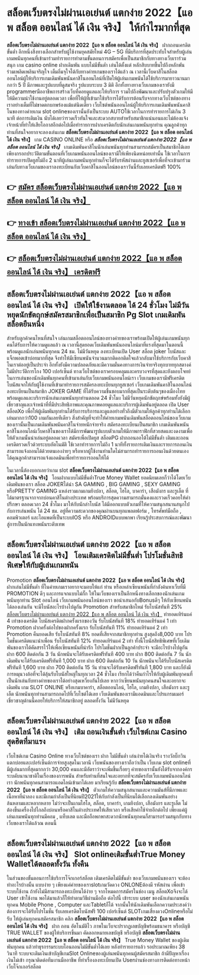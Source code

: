 # สล็อตเว็บตรงไม่ผ่านเอเย่นต์ แตกง่าย 2022【แอ พ สล็อต ออนไลน์ ได้ เงิน จริง】  ให้กำไรมากที่สุด

**สล็อตเว็บตรงไม่ผ่านเอเย่นต์ แตกง่าย 2022【แอ พ สล็อต ออนไลน์ ได้ เงิน จริง】** ฝากถอนเครดิต ขั้นต่ำ  อีกหนึ่งสิ่งทางเลือกสำหรับผู้ใช้งานยุคสมัยใหม่ 4G – 5G ที่มีบริการที่สุดประทับใจสำหรับผู้เล่นเกมพนันทุกคนที่เข้ามาร่วมทำรายการทำตามขั้นตอนการสมัครเพื่อเป็นสมาชิกกับทางทางเว็บเราร่วมสนุก เกม casino online ฝากเดิมพัน แบบไม่มีขั้นต่ำ เล่นได้ตั้งแต่ หลักสิบบาทขึ้นไปถึงหลักพัน ร่วมเพลิดเพลินเจริญใจ เต็มอิ่มจุใจได้กับทางค่ายเกมของเราได้แล้ว ณ เวลานี้เว็บคาสิโนสล็อตออนไลน์ผู้ให้บริการเกมเดิมพันพนันคาสิโนออนไลน์ที่เปิดให้ผู้เล่นเกมพนันได้ใช้บริการมายาวนานมากกว่า 5 ปี มีภาพและรูปแบบที่ดูสมจริง รูปแบบระบบ 3 มิติ
อีกทั้งทางทางเว็บเกมของเรายังมี programmerมืออาชีพการสร้างเว็บที่คอยดูแลและให้บริการ  รวมไปถึงพัฒนาและปรับปรุงตัวเกมให้มีให้มีความน่าใช้งานอยู่ตลอดเวลา เพื่อที่ให้ผู้ที่เข้ามาใช้บริการได้รับการต้อนรับจากทางเว็บไซต์ของทางเราอย่างเต็มที่ไม่ขาดตกบกพร่องแม้แต่นิดเดียว เว็บไซต์พนันออนไลน์ผู้ให้บริการเกมเดิมพันพนันคาสิโนของทางค่ายเกม slot onlineของเรานั้นยังเป็นระบบ AUTOใช้เวลาในการทำรายการไม่เกิน 3 นาที ต่อการเติมเงิน นับได้เลยว่ารวดเร็วทันใจและสะดวกสบายสำหรับสมาชิกแน่นอนและไม่ต้องแจ้งเจ้าหน้าที่ทำให้เสียโอกาสอีกต่อไปเมื่อทำรายการฝากเครดิตกับนักเล่นเกมพนันทุกท่าน
คุณลูกค้าทุกท่านที่สนใจอยากจะลองเล่นเกม **สล็อตเว็บตรงไม่ผ่านเอเย่นต์ แตกง่าย 2022【แอ พ สล็อต ออนไลน์ ได้ เงิน จริง】** เกม CASINO ONLINE หรือ ***สล็อตเว็บตรงไม่ผ่านเอเย่นต์ แตกง่าย 2022【แอ พ สล็อต ออนไลน์ ได้ เงิน จริง】*** เกมเดิมพันคาสิโนนักเล่นพนันทุกท่านสามารถสมัครเป็นสมาชิกได้เลยเพียงกรอกประวัติตามขั้นตอนที่เว็บเกมพนันออนไลน์ของเรามีให้เพียงนิดหน่อยเท่านั้น ใช้เวลาในการทำรายการเปิดยูสไม่ถึง 2 นาทีผู้เล่นเกมพนันทุกท่านก็จะได้รับรหัสผ่านและยูสเซอร์เพื่อที่จะเข้ามาร่วมเล่นกับทางเว็บเกมของเราลงทะเบียนกับเว็บคาสิโนออนไลน์ของเราวันนี้รับเลยเครดิตฟรี 100%

## 👉 [สมัคร สล็อตเว็บตรงไม่ผ่านเอเย่นต์ แตกง่าย 2022【แอ พ สล็อต ออนไลน์ ได้ เงิน จริง】](https://archa888.com/)
## 👉 [ทางเข้า สล็อตเว็บตรงไม่ผ่านเอเย่นต์ แตกง่าย 2022【แอ พ สล็อต ออนไลน์ ได้ เงิน จริง】](https://archa888.com/)
## 👉 [สล็อตเว็บตรงไม่ผ่านเอเย่นต์ แตกง่าย 2022【แอ พ สล็อต ออนไลน์ ได้ เงิน จริง】 เครดิตฟรี](https://archa888.com/)

## สล็อตเว็บตรงไม่ผ่านเอเย่นต์ แตกง่าย 2022【แอ พ สล็อต ออนไลน์ ได้ เงิน จริง】 เปิดให้ใช้งานตลอด ได้ 24 ชั่วโมง ไม่มีวันหยุดนักขัตฤกษ์สมัครสมาชิกเพื่อเป็นสมาชิก  Pg Slot เกมเดิมพันสล็อตยืนหนึ่ง

สำหรับลูกค้าคนไหนที่สนใจ เล่นเกมสล็อตออนไลน์ของทางค่ายของเราพร้อมเปิดให้ผู้เล่นเกมพนันทุกคนได้รับการให้ความดูแลแล้ว ณ เวลานี้สุดยอดเว็บเดิมพันพนันออนไลน์มาที่แรงที่สุดมาในตอนนี้ พร้อมดูแลนักเล่นพนันทุกคน 24 ชม. ไม่มีวันหยุด ลงทะเบียนเปิด User สล็อต joker โบนัสและแจ็กพอตเข้าบ่อยมากที่สุด จึงทำให้มีเซียนพนันจำนวนมากติดอกติดใจแล้วกลับมาใช้บริการกับเว็บคาสิโนเราต่ออยู่เป็นประจำ อีกทั้งยังมีความปลอดภัยและมีความมั่นคงทางการเงินจ่ายจริงทุกบาททุกสตางค์ไม่มีประวัติการโกง 100 เปอร์เซ็นต์ ทางเว็บไซต์ของเราครอบคลุมและครบวงจรที่สุดและยังตอบโจทย์ในการเล่นของนักเดิมพันทุกคนที่เข้ามาเล่นกับเว็บเกมพนันออนไลน์เรา
เว็บเกมของเรามีฟรีเครดิตโบนัสแจกให้กับผู้ใช้งานที่เข้ามาทำรายการสมัครลงทะเบียนทุกยูสเซอร์ เว็บเกมเดิมพันคาสิโนออนไลน์ลงทะเบียนเป็นสมาชิก JOKER GAME ที่ได้รับความชื่นชอบมากที่สุดเป็นระดับต้นๆของเมืองไทย พร้อมดูแลและบริการนักเล่นเกมพนันทุกท่านตลอด 24 ชั่วโมง ไม่มีวันหยุดนักขัตฤกษ์พร้อมทั้งยังมีผู้เชี่ยวชาญและเจ้าหน้าที่ที่มีประสิทธิภาพและคุณภาพคอยดูแลและบริการผู้เดิมพันอยู่ตลอด เปิด User สล็อตXo เพื่อให้ผู้เดิมพันทุกท่านได้รับการบริการและดูแลอย่างทั่วถึงมีตัวเกมให้ลูกค้าทุกท่านได้เลือกเล่นมากกว่า100 เกมกันเลยทีเดียว
สิ่งสำคัญที่จะทำให้ค่ายเกมพนันเดิมพันสล็อตออนไลน์ของเว็บเกมของเรานั้นเป็นเกมเดิมพันพนันคาสิโนจ่ายหนักจ่ายจริง สมัครลงทะเบียนเป็นสมาชิก  เกมเดิมพันพนันคาสิโนออนไลน์เว็บคาสิโนของเราได้มีการพัฒนารูปแบบตัวเกมให้มีภาพกราฟิกที่สวยสดและงดงามเพื่อให้ตัวเกมนั้นน่าเล่นอยู่ตลอดเวลา สมัครเพื่อเปิดยูส สล็อตPG ฝากถอนออโต้ไม่มีขั้นต่ำ เติมและถอน เครดิตรวดเร็วด้วยระบบอัตโนมัติ ใช้เวลาทำรายการไม่ถึง 1 นาทีทั้งรายการเติมเงินและรายการถอนเงินสามารถแจ้งถอนได้ด้วยตนเองง่ายๆ หรือหากผู้ใช้งานท่านใดไม่สามารถทำรายการถอนเงินด้วยตนเองได้คุณลูกค้าสามารถแจ้งแอดมินเพื่อทำรายการถอนให้ได้

ในเวลานี้ต้องบอกเลยว่าเกม slot  **สล็อตเว็บตรงไม่ผ่านเอเย่นต์ แตกง่าย 2022【แอ พ สล็อต ออนไลน์ ได้ เงิน จริง】** โอนฝากแบบไม่มีขั้นต่ำTrue Money Wallet ยอดนิยมเลยก็ว่าได้โดยเว็บเดิมพันของเรา สล็อต JOKERได้นำ SA GAMING , BIG GAMING , SEXY GAMING หรือPRETTY GAMING แหล่งรวมเกมเกมยิงปลา, สล็อต, ไฮโล, บาคาร่า, เสือมังกร และรูเล็ต ที่ได้มาตรฐานจากจากบ่อนคาสิโนต่างประเทศ พร้อมบริการสุดความสามารถมั่นคงและรวดเร็วคอยให้คำปรึกษา ตลอดเวลา 24 ชั่วโมง มาให้กับนักล่าโบนัส ได้มีออกแบบตัวเกมที่ให้ความสนุกสนานสนุกไปกับการเล่นพนัน ได้ 24 ชม. อยู่ที่ความสะดวกของคุณผ่านบนทุกแพลตฟอร์ม , โทรศัพท์มือถือ , คอมพิวเตอร์ และไอแพดที่เป็นระบบIOS หรือ ANDROIDแบบพกพา เรียนรู้ประสบการณ์และพัฒนาสู่การเป็นนักแทงพนันระดับเทพ

## สล็อตเว็บตรงไม่ผ่านเอเย่นต์ แตกง่าย 2022【แอ พ สล็อต ออนไลน์ ได้ เงิน จริง】 โอนเติมเครดิตไม่มีขั้นต่ำ โปรโมชั่นสิทธิพิเศษให้กับผู้เล่นเกมพนัน

 Promotion  **สล็อตเว็บตรงไม่ผ่านเอเย่นต์ แตกง่าย 2022【แอ พ สล็อต ออนไลน์ ได้ เงิน จริง】** ฝากเล่นไม่มีขั้นต่ำ ที่ในค่ายเกมเราอยากจะมอบให้แก่  ท่าน หรือเหล่าเซียนพนันที่กำลังค้นหาเว็บที่มี  PROMOTION ดีๆ และการแจกแบบไม่กั๊ก ให้ในเว็บของเราเป็นอีกหนึ่งทางเลือกของนักเล่นเกมพนันทุกท่าน Slot ออนไลน์ เว็บเกมพนันออนไลน์ของเรา ขอนำเสนอกับBonusดีๆ ให้กับเซียนพนันได้ลองเล่นกัน จะมีโบนัสอะไรบ้างไปดูกัน
 Promotion สำหรับสมาชิกใหม่ รับโบนัสทันที 25% [สล็อตเว็บตรงไม่ผ่านเอเย่นต์ แตกง่าย 2022【แอ พ สล็อต ออนไลน์ ได้ เงิน จริง】](https://archa888.com/) ทำยอดเทิร์นแค่ 4 เท่าของเครดิต
โบนัสเครดิตฝากครั้งแรกของวัน รับโบนัสทันที 18% ทำยอดเทิร์นแค่ 1 เท่า
 Promotion ฝากครั้งต่อไปของฝากครั้งแรก รับโบนัสทันที 11% ทำยอดเทิร์นแค่ 2 เท่า
 Promotion คืนยอดเสีย รับโบนัสทันที 8% ยอดที่เสียจากสมาชิกทุกท่าน สูงสุดถึง8,000 บาท
โปรโมชั่นเครดิตแนะนำเพื่อน รับโบนัสทันที 12% ทำยอดเทิร์นแค่ 2 เท่า
ทั้งนี้โบนัสสิทธิพิเศษที่เว็บเดิมพันของเราได้คัดสรรไว้ให้เพื่อเซียนพนันที่น่ารัก โปรโมชั่นฝากเป็นลูกค้าประจำ จะมีอะไรบ้างไปดูกัน
ฝาก 600 ติดต่อกัน 3 วัน นักพนันจะได้รับเครดิตฟรีทันที 400 บาท
ฝาก 800 ติดต่อกัน 7 วัน นักเดิมพันจะได้รับเครดิตฟรีทันที 1,000 บาท
ฝาก 600 ติดต่อกัน 10 วัน นักพนันจะได้รับโบนัสเครดิตฟรีทันที 1,600 บาท
ฝาก 700 ติดต่อกัน 15 วัน ท่านจะได้รับเครดิตฟรีทันที 1,800 บาท
และก็ยังมีการหมุนวงล้อที่จะได้ลุ้นรับโบนัสใหญ่ในทุกเวลา 24 ชั่วโมง เรียกได้ว่าคืนกำไรให้กับผู้เดิมพันทุกคนที่เป็นนักเล่นกับทางค่ายของเราได้อย่างสุดเหวี่ยงกันไปเลย หากว่าเซียนพนันทุกคนสนใจและอยากจะเดิมพัน เกม SLOT ONLINE  หรือเกมบาคาร่า, สล็อตออนไลน์, ไฮโล, เกมยิงปลา, เสือมังกร และรูเล็ต นักพนันทุกท่านสามารถกดไปที่เว็บไซต์ได้เลย เว็บเดิมพันของเรามีแอดมินและโปรแกรมเมอร์เชี่ยวชาญด้านนี้คอยให้บริการให้สมาชิกอยู่ ตลอดทั้งวัน ไม่มีวันหยุด

## สล็อตเว็บตรงไม่ผ่านเอเย่นต์ แตกง่าย 2022【แอ พ สล็อต ออนไลน์ ได้ เงิน จริง】 เติม ถอนเงินขั้นต่ำ  เว็บไซต์เกม Casino สุดฮิตที่มาแรง

เว็บไซต์เกม  Casino Online ทางเว็บไซต์ของเรา ฝาก ไม่มีขั้นต่ำ เล่นง่ายได้เงินจริง รางวัลบิ๊กวินแตกบ่อยและเปอร์เซ็นต์การจ่ายสูงสุดในเวลานี เว็บพนันของทางเราถือว่าเป็น เว็บเกม slot onlineที่มีผู้เล่นมากที่สุดมากกว่า 30,000 คนและมีอัตราว่าจะเพิ่มขึ้นเรื่อยๆ ค่ายของเรานั้นยังได้รับจากองค์กรระบดับนานาชาติในเรื่องของการพนัน สำหรับท่านที่สนใจและอยากที่จะสมัครกับเว็บเกมพนันออนไลน์เรา นักพนันทุกคนสามารถแอดไลน์เข้ามาได้เลย
	มาเรียนรู้กับ **สล็อตเว็บตรงไม่ผ่านเอเย่นต์ แตกง่าย 2022【แอ พ สล็อต ออนไลน์ ได้ เงิน จริง】** ตัวเกมให้ความสนุกสนานและความมันส์ที่มีภาพและเนื้อหาที่น่าลอง และมีเกมกำลังเป็นที่นิยมปี2021ให้กับกำลังเป็นที่นิยมได้เลือกลงเดิมพันอย่างล้นหลามและหลากหลาย  ไม่ว่าจะเป็นเกมไฮโล, สล็อต, บาคาร่า, เกมยิงปลา, เสือมังกร และรูเล็ต ไม่ต้องขึ้นเครื่องไปไกลถึงบ่อนหรือคาสิโนต่างประเทศให้เสียเวลา หรือเสียค่าใช้จ่ายอีกต่อไป เพียงแค่ผู้เล่นเกมพนันทุกท่านมีคอม , แท็บเลต และมือถือพกพาสะดวกนักพนันทุกคนก็สามารถร่วมสนุกกับทางเว็บของเราได้แล้วณ ตอนนี้

## สล็อตเว็บตรงไม่ผ่านเอเย่นต์ แตกง่าย 2022【แอ พ สล็อต ออนไลน์ ได้ เงิน จริง】 Slot onlineเติมขั้นต่ำTrue Money Walletได้ตลอดทั้งวัน ทั้งคืน

ในส่วนของขั้นตอนการใช้บริการโจ๊กเกอร์สล็อต เติมเครดิตไม่มีขั้นต่ำ ของเว็บเกมพนันของเรา จะต้องทำอะไรบ้างนั้น แบบง่าย ๆ เพียงแค่ค่ายของเราslotเกมวัดดวง ONLONEต้องมี รหัสผ่าน เพื่อเข้าระบบใช้งาน ถ้ายังไม่มีสามารถลงทะเบียนได้ง่าย ๆ จากโหมดการสมัครในช่อง เมนู สล็อตXoจึงจะได้ User เข้าใช้งาน พอได้มาแล้วก็ให้ทำตามวิธีผ่านมือถือ ต่อไปนี้
เข้าระบบ user  ของนักเล่นเกมพนันทุกคน Mobile Phone , Computer และTabletก็ได้
จากนั้นให้นักเดิมพันเลือกความประสงค์ว่า ต้องการจะได้รับโปรโมชั่น รับเลยเครดิตโบนัสฟรี 100 เปอร์เซ็นต์  SLOTเกมเสี่ยงดวงOnlineหรือไม่รับ
ให้ผู้เล่นทุกคนสมัครสมาชิก คลิก **สล็อตเว็บตรงไม่ผ่านเอเย่นต์ แตกง่าย 2022【แอ พ สล็อต ออนไลน์ ได้ เงิน จริง】** ฝาก ถอน  อัตโนมัติไว ภาพในเว็บจะปรากฏเลขบัญชีพร้อมธนาคาร หรือบัญชี TRUE WALLET ของผู้ให้บริการขึ้นมา
คัดลอกหมายเลขบัญชี หรือบัญชี **สล็อตเว็บตรงไม่ผ่านเอเย่นต์ แตกง่าย 2022【แอ พ สล็อต ออนไลน์ ได้ เงิน จริง】** True Money Wallet ของผู้เดิมพันทุกคน แล้วทำธุรกรรมระบบโอนถอนไม่มีขั้นต่ำได้เลย
หลังทำรายการแล้ว รอประมาณเพียง 38 วินาที ระบบจะเติมเงินเข้าบัญชีเกมSlot Onlineของผู้เล่นพนันทุกคนผู้สมัครสมาชิก
ถ้ามีปัญหาเรื่องเงินไม่เข้า กรุณาติดต่อทีมงานมืออาชีพ ที่ทำเรื่องลงทะเบียนเปิด Userผ่านช่องทางการติดต่อทางหน้าเว็บโจ๊กเกอร์สล็อต


